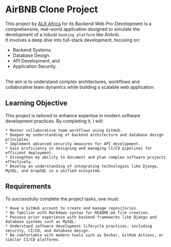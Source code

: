 # AirBNB Clone Project

This project by <a href="https://www.alxafrica.com" target="_blank">ALX Africa</a> for its Backend Web Pro-Development is a comprehensive, real-world application designed to simulate the development of a robust ```booking platform``` like Airbnb.<br />
It involves a deep dive into full-stack development, focusing on:<br />
* Backend Systems.
* Database Design.
* API Development, and
* Application Security.
<br />
The aim is to understand complex architectures, workflows and collaborative team dynamics while building a scalable web application.

## Learning Objective

This project is tailored to enhance expertise in modern software development practices. By completing it, I will:

```
* Master collaborative team workflows using GitHub.
* Deepen my understanding of backend architecture and database design principles.
* Implement advanced security measures for API development.
* Gain proficiency in designing and managing CI/CD pipelines for efficient deployment.
* Strengthen my ability to document and plan complex software projects effectively.
* Develop an understanding of integrating technologies like Django, MySQL, and GraphQL in a unified ecosystem.
```

## Requirements

To successfully complete the project tasks, one must:

```
* Have a GitHub account to create and manage repositories.
* Be familiar with Markdown syntax for README.md file creation.
* Possess prior experience with backend frameworks like Django and database systems such as MySQL.
* Understand software development lifecycle practices, including security, CI/CD, and database design.
* Be comfortable with modern tools such as Docker, GitHub Actions, or similar CI/CD platforms.
```
